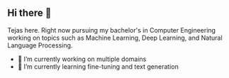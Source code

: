 ## Hi there 👋
Tejas here. Right now pursuing my bachelor's in Computer Engineering working on topics such as Machine Learning, Deep Learning, and Natural Language Processing.

- 🔭 I’m currently working on multiple domains
- 🌱 I’m currently learning fine-tuning and text generation



